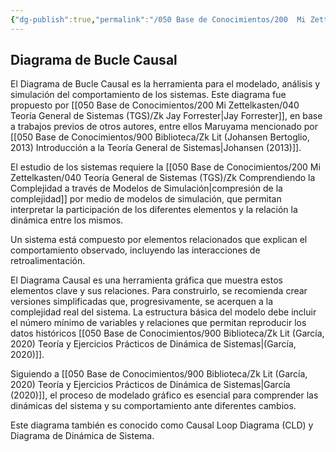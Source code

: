 ```yaml
---
{"dg-publish":true,"permalink":"/050 Base de Conocimientos/200  Mi Zettelkasten/040 Teoría General de Sistemas (TGS)/Zk Diagrama de Bucle Causal/","tags":["análisis"]}
---
```


## Diagrama de Bucle Causal

El Diagrama de Bucle Causal es la herramienta para el modelado, análisis y simulación del comportamiento de los sistemas. Este diagrama fue propuesto por [[050 Base de Conocimientos/200  Mi Zettelkasten/040 Teoría General de Sistemas (TGS)/Zk Jay Forrester\|Jay Forrester]], en base a trabajos previos de otros autores, entre ellos Maruyama mencionado por [[050 Base de Conocimientos/900 Biblioteca/Zk Lit (Johansen Bertoglio, 2013) Introducción a la Teoría General de Sistemas\|Johansen (2013)]].

El estudio de los sistemas requiere la [[050 Base de Conocimientos/200  Mi Zettelkasten/040 Teoría General de Sistemas (TGS)/Zk Comprendiendo la Complejidad a través de Modelos de Simulación\|compresión de la complejidad]] por medio de modelos de simulación, que permitan interpretar la participación de los diferentes elementos y la relación la dinámica entre los mismos.

Un sistema está compuesto por elementos relacionados que explican el comportamiento observado, incluyendo las interacciones de retroalimentación.

El Diagrama Causal es una herramienta gráfica que muestra estos elementos clave y sus relaciones. Para construirlo, se recomienda crear versiones simplificadas que, progresivamente, se acerquen a la complejidad real del sistema. La estructura básica del modelo debe incluir el número mínimo de variables y relaciones que permitan reproducir los datos históricos [[050 Base de Conocimientos/900 Biblioteca/Zk Lit (García, 2020) Teoría y Ejercicios Prácticos de Dinámica de Sistemas\|(García, 2020)]].

Siguiendo a [[050 Base de Conocimientos/900 Biblioteca/Zk Lit (García, 2020) Teoría y Ejercicios Prácticos de Dinámica de Sistemas\|García (2020)]],  el proceso de modelado gráfico es esencial para comprender las dinámicas del sistema y su comportamiento ante diferentes cambios.

Este diagrama también es conocido como Causal Loop Diagrama (CLD) y Diagrama de Dinámica de Sistema.
